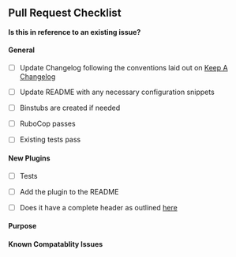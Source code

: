 ## Pull Request Checklist

**Is this in reference to an existing issue?**

#### General

- [ ] Update Changelog following the conventions laid out on [Keep A Changelog](http://keepachangelog.com/)

- [ ] Update README with any necessary configuration snippets

- [ ] Binstubs are created if needed

- [ ] RuboCop passes

- [ ] Existing tests pass

#### New Plugins

- [ ] Tests

- [ ] Add the plugin to the README

- [ ] Does it have a complete header as outlined [here](http://sensu-plugins.io/docs/developer_guidelines.html#coding-style)

#### Purpose

#### Known Compatablity Issues
